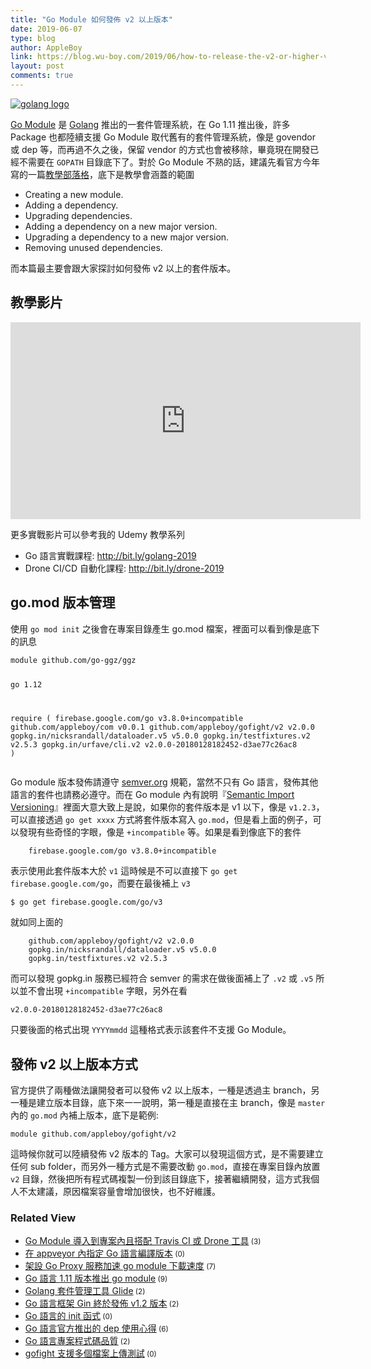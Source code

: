 ```yaml
---
title: "Go Module 如何發佈 v2 以上版本"
date: 2019-06-07
type: blog
author: AppleBoy
link: https://blog.wu-boy.com/2019/06/how-to-release-the-v2-or-higher-version-in-go-module/
layout: post
comments: true
---
```


<p><a href="https://lh3.googleusercontent.com/jsocHCR9A9yEfDVUTrU0m42_aHhTEVDGW5p5PsQSx7GSlkt3gLjohfXH3S7P7p982332ruU_e-EtW0LwmiuZjvN65VIcyME-zE35C6EM0IV1nqY6KoNw3dwW2djjid3F-T5YgnJothA=w1920-h1080" title="golang logo"><img src="https://lh3.googleusercontent.com/jsocHCR9A9yEfDVUTrU0m42_aHhTEVDGW5p5PsQSx7GSlkt3gLjohfXH3S7P7p982332ruU_e-EtW0LwmiuZjvN65VIcyME-zE35C6EM0IV1nqY6KoNw3dwW2djjid3F-T5YgnJothA=w1920-h1080" alt="golang logo" title="golang logo" /></a></p>
<p><a href="https://github.com/golang/go/wiki/Modules#semantic-import-versioning">Go Module</a> 是 <a href="https://golang.org">Golang</a> 推出的一套件管理系統，在 Go 1.11 推出後，許多 Package 也都陸續支援 Go Module 取代舊有的套件管理系統，像是 govendor 或 dep 等，而再過不久之後，保留 vendor 的方式也會被移除，畢竟現在開發已經不需要在 <code>GOPATH</code> 目錄底下了。對於 Go Module 不熟的話，建議先看官方今年寫的一篇<a href="https://blog.golang.org/using-go-modules">教學部落格</a>，底下是教學會涵蓋的範圍</p>
<ul>
<li>Creating a new module.</li>
<li>Adding a dependency.</li>
<li>Upgrading dependencies.</li>
<li>Adding a dependency on a new major version.</li>
<li>Upgrading a dependency to a new major version.</li>
<li>Removing unused dependencies.</li>
</ul>
<p>而本篇最主要會跟大家探討如何發佈 v2 以上的套件版本。</p>
<span id="more-7397"></span>
<h2>教學影片</h2>
<iframe width="560" height="315" src="https://www.youtube.com/embed/50NJEXIo2Mo" frameborder="0" allow="accelerometer; autoplay; encrypted-media; gyroscope; picture-in-picture" allowfullscreen></iframe>
<p>更多實戰影片可以參考我的 Udemy 教學系列</p>
<ul>
<li>Go 語言實戰課程: <a href="http://bit.ly/golang-2019">http://bit.ly/golang-2019</a></li>
<li>Drone CI/CD 自動化課程: <a href="http://bit.ly/drone-2019">http://bit.ly/drone-2019</a></li>
</ul>
<h2>go.mod 版本管理</h2>
<p>使用 <code>go mod init</code> 之後會在專案目錄產生 go.mod 檔案，裡面可以看到像是底下的訊息</p>
<pre><code class="language-go">module github.com/go-ggz/ggz

go 1.12

require (
    firebase.google.com/go v3.8.0+incompatible
    github.com/appleboy/com v0.0.1
    github.com/appleboy/gofight/v2 v2.0.0
    gopkg.in/nicksrandall/dataloader.v5 v5.0.0
    gopkg.in/testfixtures.v2 v2.5.3
    gopkg.in/urfave/cli.v2 v2.0.0-20180128182452-d3ae77c26ac8
)</code></pre>
<p>Go module 版本發佈請遵守 <a href="https://semver.org/">semver.org</a> 規範，當然不只有 Go 語言，發佈其他語言的套件也請務必遵守。而在 Go module 內有說明『<a href="https://github.com/golang/go/wiki/Modules#semantic-import-versioning">Semantic Import Versioning</a>』裡面大意大致上是說，如果你的套件版本是 v1 以下，像是 <code>v1.2.3</code>，可以直接透過 <code>go get xxxx</code> 方式將套件版本寫入 <code>go.mod</code>，但是看上面的例子，可以發現有些奇怪的字眼，像是 <code>+incompatible</code> 等。如果是看到像底下的套件</p>
<pre><code class="language-go">    firebase.google.com/go v3.8.0+incompatible</code></pre>
<p>表示使用此套件版本大於 <code>v1</code> 這時候是不可以直接下 <code>go get firebase.google.com/go</code>，而要在最後補上 <code>v3</code></p>
<pre><code class="language-go">$ go get firebase.google.com/go/v3</code></pre>
<p>就如同上面的</p>
<pre><code class="language-go">    github.com/appleboy/gofight/v2 v2.0.0
    gopkg.in/nicksrandall/dataloader.v5 v5.0.0
    gopkg.in/testfixtures.v2 v2.5.3</code></pre>
<p>而可以發現 gopkg.in 服務已經符合 semver 的需求在做後面補上了 <code>.v2</code> 或 <code>.v5</code> 所以並不會出現 <code>+incompatible</code> 字眼，另外在看</p>
<pre><code class="language-go">v2.0.0-20180128182452-d3ae77c26ac8</code></pre>
<p>只要後面的格式出現 <code>YYYYmmdd</code> 這種格式表示該套件不支援 Go Module。</p>
<h2>發佈 v2 以上版本方式</h2>
<p>官方提供了兩種做法讓開發者可以發佈 v2 以上版本，一種是透過主 branch，另一種是建立版本目錄，底下來一一說明，第一種是直接在主 branch，像是 <code>master</code> 內的 <code>go.mod</code> 內補上版本，底下是範例:</p>
<pre><code class="language-go">module github.com/appleboy/gofight/v2</code></pre>
<p>這時候你就可以陸續發佈 v2 版本的 Tag。大家可以發現這個方式，是不需要建立任何 sub folder，而另外一種方式是不需要改動 <code>go.mod</code>，直接在專案目錄內放置 <code>v2</code> 目錄，然後把所有程式碼複製一份到該目錄底下，接著繼續開發，這方式我個人不太建議，原因檔案容量會增加很快，也不好維護。</p>
<div class="wp_rp_wrap  wp_rp_plain" ><div class="wp_rp_content"><h3 class="related_post_title">Related View</h3><ul class="related_post wp_rp"><li data-position="0" data-poid="in-7170" data-post-type="none" ><a href="https://blog.wu-boy.com/2018/12/go-module-integrate-with-travis-or-drone/" class="wp_rp_title">Go Module 導入到專案內且搭配 Travis CI 或 Drone 工具</a><small class="wp_rp_comments_count"> (3)</small><br /></li><li data-position="1" data-poid="in-7352" data-post-type="none" ><a href="https://blog.wu-boy.com/2019/04/install-specific-go-version-in-appveyor/" class="wp_rp_title">在 appveyor 內指定 Go 語言編譯版本</a><small class="wp_rp_comments_count"> (0)</small><br /></li><li data-position="2" data-poid="in-7405" data-post-type="none" ><a href="https://blog.wu-boy.com/2019/07/speed-up-go-module-download-using-go-proxy-athens/" class="wp_rp_title">架設 Go Proxy 服務加速 go module 下載速度</a><small class="wp_rp_comments_count"> (7)</small><br /></li><li data-position="3" data-poid="in-7098" data-post-type="none" ><a href="https://blog.wu-boy.com/2018/10/go-1-11-support-go-module/" class="wp_rp_title">Go 語言 1.11 版本推出 go module</a><small class="wp_rp_comments_count"> (9)</small><br /></li><li data-position="4" data-poid="in-6342" data-post-type="none" ><a href="https://blog.wu-boy.com/2016/05/package-management-for-golang-glide/" class="wp_rp_title">Golang 套件管理工具 Glide</a><small class="wp_rp_comments_count"> (2)</small><br /></li><li data-position="5" data-poid="in-6772" data-post-type="none" ><a href="https://blog.wu-boy.com/2017/07/go-framework-gin-release-v1-2/" class="wp_rp_title">Go 語言框架 Gin 終於發佈 v1.2 版本</a><small class="wp_rp_comments_count"> (2)</small><br /></li><li data-position="6" data-poid="in-7013" data-post-type="none" ><a href="https://blog.wu-boy.com/2018/04/init-func-in-golang/" class="wp_rp_title">Go 語言的 init 函式</a><small class="wp_rp_comments_count"> (0)</small><br /></li><li data-position="7" data-poid="in-6674" data-post-type="none" ><a href="https://blog.wu-boy.com/2017/03/golang-dependency-management-tool-dep/" class="wp_rp_title">Go 語言官方推出的 dep 使用心得</a><small class="wp_rp_comments_count"> (6)</small><br /></li><li data-position="8" data-poid="in-7087" data-post-type="none" ><a href="https://blog.wu-boy.com/2018/09/golang-project-quality/" class="wp_rp_title">Go 語言專案程式碼品質</a><small class="wp_rp_comments_count"> (2)</small><br /></li><li data-position="9" data-poid="in-7092" data-post-type="none" ><a href="https://blog.wu-boy.com/2018/09/gofight-support-upload-file-testing/" class="wp_rp_title">gofight 支援多個檔案上傳測試</a><small class="wp_rp_comments_count"> (0)</small><br /></li></ul></div></div>